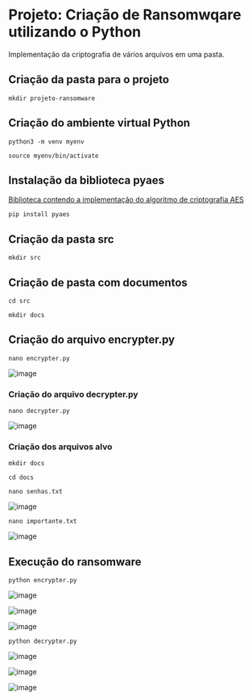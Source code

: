 # Projeto: Criação de Ransomwqare utilizando o Python
Implementação da criptografia de vários arquivos em uma pasta.

## Criação da pasta para o projeto

```
mkdir projeto-ransomware
```

## Criação do ambiente virtual Python

```
python3 -m venv myenv
```

```
source myenv/bin/activate
```

## Instalação da biblioteca pyaes
[Biblioteca contendo a implementação do algoritmo de criptografia AES](https://pypi.org/project/pyaes/)

```
pip install pyaes
```

## Criação da pasta src

```
mkdir src
```

## Criação de pasta com documentos

```
cd src
```

```
mkdir docs
```

## Criação do arquivo encrypter.py

```
nano encrypter.py
```

![image](https://github.com/user-attachments/assets/897f0c94-80ec-4c5a-9734-f044fcf4a3f1)


### Criação do arquivo decrypter.py

```
nano decrypter.py
```

![image](https://github.com/user-attachments/assets/e779bba1-70e2-48a0-80b6-3b4d4fb48225)


### Criação dos arquivos alvo

```
mkdir docs
```

```
cd docs
```

```
nano senhas.txt
```

![image](https://github.com/user-attachments/assets/850c2c98-b8d7-4ef2-80d3-7f9ef476df0d)

```
nano importante.txt
```

![image](https://github.com/user-attachments/assets/93855255-9e85-4363-b123-05beb5daf923)

## Execução do ransomware

```
python encrypter.py
```

![image](https://github.com/user-attachments/assets/9fdf4ade-556a-41b0-a5c0-06e0821525bc)

![image](https://github.com/user-attachments/assets/2765151c-fd9d-41f7-a409-f1bf4a331ec8)

![image](https://github.com/user-attachments/assets/6f1172dd-b243-4275-9ae2-de245b9d681b)

```
python decrypter.py
```

![image](https://github.com/user-attachments/assets/69d633e8-eceb-4abe-8b79-d56c660db7f3)

![image](https://github.com/user-attachments/assets/c948e0e1-d295-4735-a2e9-0f344bc0755d)

![image](https://github.com/user-attachments/assets/742547d0-2909-40a9-9abe-cbcf578d1e13)


